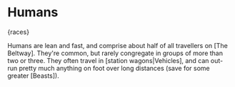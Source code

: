 # Humans

{races}

Humans are lean and fast, and comprise about half of all travellers on [The Beltway]. They're common, but rarely congregate in groups of more than two or three. They often travel in [station wagons|Vehicles], and can out-run pretty much anything on foot over long distances (save for some greater [Beasts]).